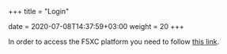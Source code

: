 +++
title = "Login"

date = 2020-07-08T14:37:59+03:00
weight = 20
+++

In order to access the F5XC platform you need to follow [this link](/needlink/).